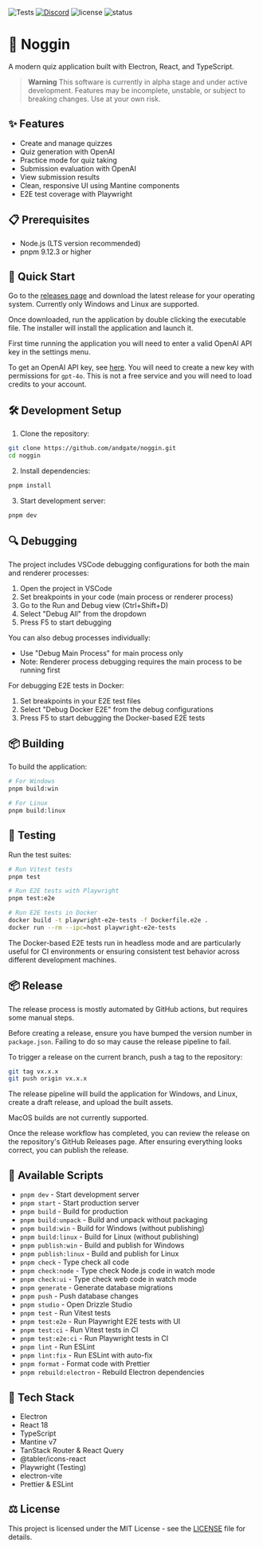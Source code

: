 ![Tests](https://github.com/andgate/noggin/actions/workflows/tests.yml/badge.svg)
[![Discord](https://img.shields.io/discord/1303464423331074139?color=blueviolet&logo=discord)](https://discord.gg/YX88XMcCyC)
![license](https://img.shields.io/github/license/andgate/noggin)
![status](https://img.shields.io/badge/Status-%20Ready%20for%20Awesome-red.svg)

# 🧠 Noggin

A modern quiz application built with Electron, React, and TypeScript.

> **Warning**
> This software is currently in alpha stage and under active development. Features may be incomplete, unstable, or subject to breaking changes. Use at your own risk.

## ✨ Features

- Create and manage quizzes
- Quiz generation with OpenAI
- Practice mode for quiz taking
- Submission evaluation with OpenAI
- View submission results
- Clean, responsive UI using Mantine components
- E2E test coverage with Playwright

## 📋 Prerequisites

- Node.js (LTS version recommended)
- pnpm 9.12.3 or higher

## 🚀 Quick Start

Go to the [releases page](https://github.com/andgate/noggin/releases) and download the latest release for your operating system. Currently only Windows and Linux are supported.

Once downloaded, run the application by double clicking the executable file. The installer will install the application and launch it.

First time running the application you will need to enter a valid OpenAI API key in the settings menu.

To get an OpenAI API key, see [here](https://platform.openai.com/api-keys). You will need to create a new key with permissions for `gpt-4o`. This is not a free service and you will need to load credits to your account.

## 🛠️ Development Setup

1. Clone the repository:

```bash
git clone https://github.com/andgate/noggin.git
cd noggin
```

2. Install dependencies:

```bash
pnpm install
```

3. Start development server:

```bash
pnpm dev
```

## 🔍 Debugging

The project includes VSCode debugging configurations for both the main and renderer processes:

1. Open the project in VSCode
2. Set breakpoints in your code (main process or renderer process)
3. Go to the Run and Debug view (Ctrl+Shift+D)
4. Select "Debug All" from the dropdown
5. Press F5 to start debugging

You can also debug processes individually:

- Use "Debug Main Process" for main process only
- Note: Renderer process debugging requires the main process to be running first

For debugging E2E tests in Docker:

1. Set breakpoints in your E2E test files
2. Select "Debug Docker E2E" from the debug configurations
3. Press F5 to start debugging the Docker-based E2E tests

## 📦 Building

To build the application:

```bash
# For Windows
pnpm build:win

# For Linux
pnpm build:linux
```

## 🧪 Testing

Run the test suites:

```bash
# Run Vitest tests
pnpm test

# Run E2E tests with Playwright
pnpm test:e2e

# Run E2E tests in Docker
docker build -t playwright-e2e-tests -f Dockerfile.e2e .
docker run --rm --ipc=host playwright-e2e-tests
```

The Docker-based E2E tests run in headless mode and are particularly useful for CI environments or ensuring consistent test behavior across different development machines.

## 📦 Release

The release process is mostly automated by GitHub actions, but requires some manual steps.

Before creating a release, ensure you have bumped the version number in `package.json`. Failing to do so may cause the release pipeline to fail.

To trigger a release on the current branch, push a tag to the repository:

```bash
git tag vx.x.x
git push origin vx.x.x
```

The release pipeline will build the application for Windows, and Linux, create a draft release, and upload the built assets.

MacOS builds are not currently supported.

Once the release workflow has completed, you can review the release on the repository's GitHub Releases page. After ensuring everything looks correct, you can publish the release.

## 📜 Available Scripts

- `pnpm dev` - Start development server
- `pnpm start` - Start production server
- `pnpm build` - Build for production
- `pnpm build:unpack` - Build and unpack without packaging
- `pnpm build:win` - Build for Windows (without publishing)
- `pnpm build:linux` - Build for Linux (without publishing)
- `pnpm publish:win` - Build and publish for Windows
- `pnpm publish:linux` - Build and publish for Linux
- `pnpm check` - Type check all code
- `pnpm check:node` - Type check Node.js code in watch mode
- `pnpm check:ui` - Type check web code in watch mode
- `pnpm generate` - Generate database migrations
- `pnpm push` - Push database changes
- `pnpm studio` - Open Drizzle Studio
- `pnpm test` - Run Vitest tests
- `pnpm test:e2e` - Run Playwright E2E tests with UI
- `pnpm test:ci` - Run Vitest tests in CI
- `pnpm test:e2e:ci` - Run Playwright tests in CI
- `pnpm lint` - Run ESLint
- `pnpm lint:fix` - Run ESLint with auto-fix
- `pnpm format` - Format code with Prettier
- `pnpm rebuild:electron` - Rebuild Electron dependencies

## 🔧 Tech Stack

- Electron
- React 18
- TypeScript
- Mantine v7
- TanStack Router & React Query
- @tabler/icons-react
- Playwright (Testing)
- electron-vite
- Prettier & ESLint

## ⚖️ License

This project is licensed under the MIT License - see the [LICENSE](LICENSE) file for details.
